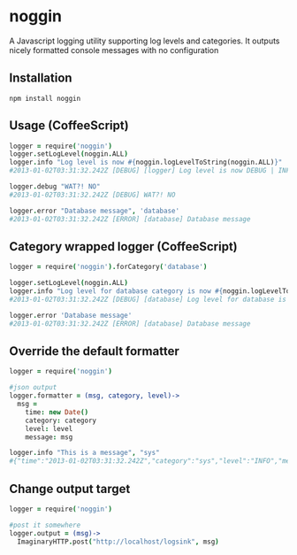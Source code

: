 noggin
======

A Javascript logging utility supporting log levels and categories. It outputs nicely formatted console messages with no configuration

## Installation
`npm install noggin`

## Usage  (CoffeeScript)
```coffeescript
logger = require('noggin')
logger.setLogLevel(noggin.ALL)
logger.info "Log level is now #{noggin.logLevelToString(noggin.ALL)}"
#2013-01-02T03:31:32.242Z [DEBUG] [logger] Log level is now DEBUG | INFO | WARN | ERROR | FATAL

logger.debug "WAT?! NO"
#2013-01-02T03:31:32.242Z [DEBUG] WAT?! NO

logger.error "Database message", 'database'
#2013-01-02T03:31:32.242Z [ERROR] [database] Database message
```

## Category wrapped logger (CoffeeScript)
```coffeescript
logger = require('noggin').forCategory('database')

logger.setLogLevel(noggin.ALL)
logger.info "Log level for database category is now #{noggin.logLevelToString(noggin.ALL)}"
#2013-01-02T03:31:32.242Z [DEBUG] [database] Log level for database is now DEBUG | INFO | WARN | ERROR | FATAL

logger.error 'Database message'
#2013-01-02T03:31:32.242Z [ERROR] [database] Database message

```

## Override the default formatter
```coffeescript
logger = require('noggin')

#json output
logger.formatter = (msg, category, level)->
  msg =
    time: new Date()
    category: category
    level: level
    message: msg

logger.info "This is a message", "sys"
#{"time":"2013-01-02T03:31:32.242Z","category":"sys","level":"INFO","message":"This is a message"}
```

## Change output target
```coffeescript
logger = require('noggin')

#post it somewhere
logger.output = (msg)->
  ImaginaryHTTP.post("http://localhost/logsink", msg)
```
